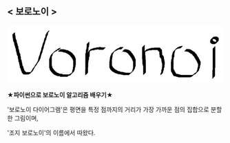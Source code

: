 ## < 보로노이 >
![Voronoi](./Image/Voronoi.JPG)

 **★파이썬으로 보로노이 알고리즘 배우기★**

'보로노이 다이어그램'은 평면을 특정 점까지의 거리가 가장 가까운 점의 집합으로 분할한 그림이며,

'조지 보로노이'의 이름에서 따왔다.
